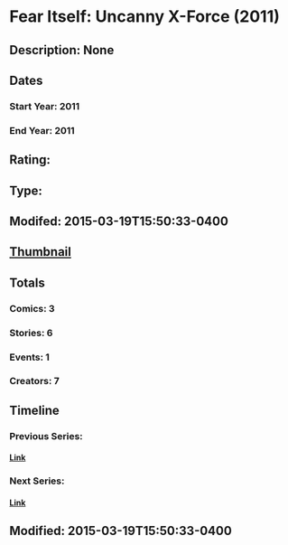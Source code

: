 # Fear Itself: Uncanny X-Force (2011)
## Description: None
## Dates
### Start Year: 2011
### End Year: 2011
## Rating: 
## Type: 
## Modifed: 2015-03-19T15:50:33-0400
## [Thumbnail](http://i.annihil.us/u/prod/marvel/i/mg/3/d0/550b27576ff81.jpg)
## Totals
### Comics: 3
### Stories: 6
### Events: 1
### Creators: 7
## Timeline
### Previous Series: 
#### [Link]()
### Next Series: 
#### [Link]()
## Modified: 2015-03-19T15:50:33-0400